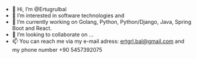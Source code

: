 - 👋 Hi, I’m @Ertugrulbal
- 👀 I’m interested in software technologies and
- 🌱 I’m currently working on Golang, Python, Python/Django, Java, Spring Boot and React.
- 💞️ I’m looking to collaborate on ...
- 📫 You can reach me via my e-mail adress: ertgrl.bal@gmail.com and my phone number +90 5457392075

<!---
Ertugrulbal/Ertugrulbal is a ✨ special ✨ repository because its `README.md` (this file) appears on your GitHub profile.
You can click the Preview link to take a look at your changes.
--->
